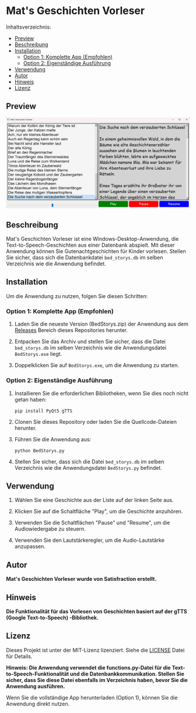 # Mat's Geschichten Vorleser

Inhaltsverzeichnis:
- [Preview](#preview)
- [Beschreibung](#mats-geschichten-vorleser)
- [Installation](#installation)
  - [Option 1: Komplette App (Empfohlen)](#option-1-komplette-app-empfohlen)
  - [Option 2: Eigenständige Ausführung](#option-2-eigenständige-ausführung)
- [Verwendung](#verwendung)
- [Autor](#autor)
- [Hinweis](#hinweis)
- [Lizenz](#lizenz)

## Preview

![Preview](preview.png)

## Beschreibung

Mat's Geschichten Vorleser ist eine Windows-Desktop-Anwendung, die Text-to-Speech-Geschichten aus einer Datenbank abspielt. Mit dieser Anwendung können Sie Gutenachtgeschichten für Kinder vorlesen. Stellen Sie sicher, dass sich die Datenbankdatei `bed_storys.db` im selben Verzeichnis wie die Anwendung befindet.

## Installation

Um die Anwendung zu nutzen, folgen Sie diesen Schritten:

### Option 1: Komplette App (Empfohlen)

1. Laden Sie die neueste Version (BedStorys.zip) der Anwendung aus dem [Releases](https://github.com/Satisfraction/Bed-Time-Storys-Reader/releases/tag/v5.1.1) Bereich dieses Repositories herunter.

2. Entpacken Sie das Archiv und stellen Sie sicher, dass die Datei `bed_storys.db` im selben Verzeichnis wie die Anwendungsdatei `BedStorys.exe` liegt.

3. Doppelklicken Sie auf `BedStorys.exe`, um die Anwendung zu starten.

### Option 2: Eigenständige Ausführung

1. Installieren Sie die erforderlichen Bibliotheken, wenn Sie dies noch nicht getan haben:
    ```shell
    pip install PyQt5 gTTS
    ```

2. Clonen Sie dieses Repository oder laden Sie die Quellcode-Dateien herunter.

3. Führen Sie die Anwendung aus:
    ```shell
    python BedStorys.py
    ```

4. Stellen Sie sicher, dass sich die Datei `bed_storys.db` im selben Verzeichnis wie die Anwendungsdatei `BedStorys.py` befindet.

## Verwendung

1. Wählen Sie eine Geschichte aus der Liste auf der linken Seite aus.

2. Klicken Sie auf die Schaltfläche "Play", um die Geschichte anzuhören.

3. Verwenden Sie die Schaltflächen "Pause" und "Resume", um die Audiowiedergabe zu steuern.

4. Verwenden Sie den Lautstärkeregler, um die Audio-Lautstärke anzupassen.

## Autor

**Mat's Geschichten Vorleser wurde von Satisfraction erstellt.**

## Hinweis

**Die Funktionalität für das Vorlesen von Geschichten basiert auf der gTTS (Google Text-to-Speech) -Bibliothek.**

## Lizenz

Dieses Projekt ist unter der MIT-Lizenz lizenziert. Siehe die [LICENSE](LICENSE) Datei für Details.

**Hinweis: Die Anwendung verwendet die functions.py-Datei für die Text-to-Speech-Funktionalität und die Datenbankkommunikation. Stellen Sie sicher, dass Sie diese Datei ebenfalls im Verzeichnis haben, bevor Sie die Anwendung ausführen.**

Wenn Sie die vollständige App herunterladen (Option 1), können Sie die Anwendung direkt nutzen.
